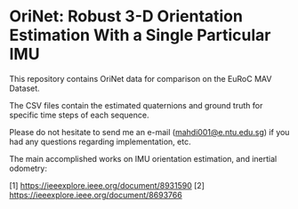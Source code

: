 # OriNet: Robust 3-D Orientation Estimation With a Single Particular IMU

This repository contains OriNet data for comparison on the EuRoC MAV Dataset.

The CSV files contain the estimated quaternions and ground truth for specific time steps of each sequence.

Please do not hesitate to send me an e-mail (mahdi001@e.ntu.edu.sg) if you had any questions regarding implementation, etc.

The main accomplished works on IMU orientation estimation, and inertial odometry:

[1] https://ieeexplore.ieee.org/document/8931590
[2] https://ieeexplore.ieee.org/document/8693766




